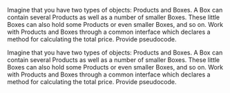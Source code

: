 Imagine that you have two types of objects: Products and Boxes.
A Box can contain several Products as well as a number of smaller Boxes.
These little Boxes can also hold some Products or even smaller Boxes, and so on.
Work with Products and Boxes through a common interface which declares a method for calculating the total price.
Provide pseudocode.

Imagine that you have two types of objects: Products and Boxes.
A Box can contain several Products as well as a number of smaller Boxes.
These little Boxes can also hold some Products or even smaller Boxes, and so on.
Work with Products and Boxes through a common interface which declares a method for calculating the total price.
Provide pseudocode.

